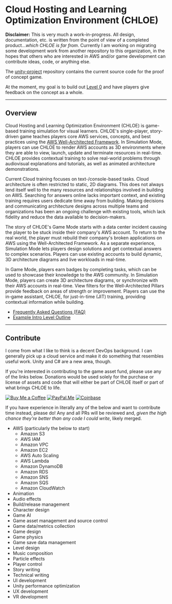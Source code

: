 # Cloud Hosting and Learning Optimization Environment (CHLOE)

**Disclaimer:** This is very much a work-in-progress. All design, documentation,
etc. is written from the point of view of a completed product..._which CHLOE is
far from_. Currently I am working on migrating some development work from
another repository to this organization, in the hopes that others who are
interested in AWS and/or game development can contribute ideas, code, or
anything else.

The [unity-project](https://github.com/chloe-game/unity-project) repository
contains the current source code for the proof of concept game.

At the moment, my goal is to build out
[Level 0](https://github.com/chloe-game/documentation/Design/Levels/Level_00_S3.md)
and have players give feedback on the concept as a whole.

---

## Overview

Cloud Hosting and Learning Optimization Environment (CHLOE) is game-based
training simulation for visual learners. CHLOE's single-player, story-driven
game teaches players core AWS services, concepts, and best practices using the
[AWS Well-Architected Framework](https://aws.amazon.com/architecture/well-architected/).
In Simulation Mode, players can use CHLOE to render AWS accounts as 3D
environments where they are able to view, launch, update and terminate resources
in real-time. CHLOE provides contextual training to solve real-world problems
through audiovisual explanations and tutorials, as well as animated architecture
demonstrations.

Current Cloud training focuses on text-/console-based tasks. Cloud architecture
is often restricted to static, 2D diagrams. This does not always lend itself
well to the many resources and relationships involved in building on AWS.
Searching for answers online lacks important context, and existing training
requires users dedicate time away from building. Making decisions and
communicating architecture designs across multiple teams and organizations has
been an ongoing challenge with existing tools, which lack fidelity and reduce
the data available to decision-makers.

The story of CHLOE's Game Mode starts with a data center incident causing the
player to be stuck inside their company's AWS account. To return to the real
world, the player must rebuild their company's broken applications on AWS using
the Well-Architected Framework. As a separate experience, Simulation Mode lets
players design solutions and get contextual answers to complex scenarios.
Players can use existing accounts to build dynamic, 3D architecture diagrams and
live workloads in real-time.

In Game Mode, players earn badges by completing tasks, which can be used to
showcase their knowledge to the AWS community. In Simulation Mode, players can
create 3D architecture diagrams, or synchronize with their AWS accounts in
real-time. View filters for the Well-Architected Pillars provide feedback on
areas of strength or improvement. Players can use the in-game assistant, CHLOE,
for just-in-time (JIT) training, providing contextual information while
building.

- [Frequently Asked Questions (FAQ)](https://github.com/chloe-game/documentation/FAQ.md)
- [Example Intro Level Outline](https://github.com/chloe-game/documentation/Design/Intro_Level_Outline.md)

---

## Contribute

I come from what I like to think is a decent DevOps background. I can generally
pick up a cloud service and make it do something that resembles useful work.
Unity and C# are a new area, though.

If you're interested in contributing to the game asset fund, please use any of
the links below. Donations would be used solely for the purchase or license of
assets and code that will either be part of CHLOE itself or part of what brings
CHLOE to life.

[![Buy Me a Coffee](https://img.shields.io/badge/buymeacoffee-ncalteen-orange)](https://www.buymeacoffee.com/ncalteen)
[![PayPal.Me](https://img.shields.io/badge/paypal-ncalteen-blue)](https://paypal.me/ncalteen)
[![Coinbase](https://img.shields.io/badge/coinbase-0x5b340de3738613c94e2f624e2c30db5627fa4cc8-red)](0x5b340de3738613c94e2f624e2c30db5627fa4cc8)

If you have experience in literally any of the below and want to contribute time
instead, please do! Any and all PRs will be reviewed and, _given the high chance
they're better than any code I could write_, likely merged.

- AWS (particularly the below to start)
  - Amazon S3
  - AWS IAM
  - Amazon VPC
  - Amazon EC2
  - AWS Auto Scaling
  - AWS Lambda
  - Amazon DynamoDB
  - Amazon RDS
  - Amazon SNS
  - Amazon SQS
  - Amazon CloudWatch
- Animation
- Audio effects
- Build/release management
- Character design
- Game AI
- Game asset management and source control
- Game data/metrics collection
- Game design
- Game physics
- Game save data management
- Level design
- Music composition
- Particle effects
- Player control
- Story writing
- Technical writing
- UI development
- Unity performance optimization
- UX development
- VR development
